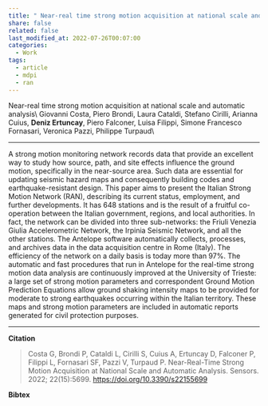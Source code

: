 ```yaml
---
title: " Near-real time strong motion acquisition at national scale and automatic analysis"
share: false
related: false
last_modified_at: 2022-07-26T00:07:00
categories:
  - Work
tags:
  - article
  - mdpi
  - ran
---
```


Near-real time strong motion acquisition at national scale and automatic analysis\\
Giovanni Costa, Piero Brondi, Laura Cataldi, Stefano Cirilli, Arianna Cuius, **Deniz Ertuncay**, Piero Falconer, Luisa Filippi, Simone Francesco Fornasari, Veronica Pazzi, Philippe Turpaud\\

---

A strong motion monitoring network records data that provide an excellent way to study how source, path, and site effects influence the ground motion, specifically in the near-source area. Such data are essential for updating seismic hazard maps and consequently building codes and earthquake-resistant design. This paper aims to present the Italian Strong Motion Network (RAN), describing its current status, employment, and further developments. It has 648 stations and is the result of a fruitful co-operation between the Italian government, regions, and local authorities. In fact, the network can be divided into three sub-networks: the Friuli Venezia Giulia Accelerometric Network, the Irpinia Seismic Network, and all the other stations. The Antelope software automatically collects, processes, and archives data in the data acquisition centre in Rome (Italy). The efficiency of the network on a daily basis is today more than 97%. The automatic and fast procedures that run in Antelope for the real-time strong motion data analysis are continuously improved at the University of Trieste: a large set of strong motion parameters and correspondent Ground Motion Prediction Equations allow ground shaking intensity maps to be provided for moderate to strong earthquakes occurring within the Italian territory. These maps and strong motion parameters are included in automatic reports generated for civil protection purposes.

---

**Citation** 

> Costa G, Brondi P, Cataldi L, Cirilli S, Cuius A, Ertuncay D, Falconer P, Filippi L, Fornasari SF, Pazzi V, Turpaud P. Near-Real-Time Strong Motion Acquisition at National Scale and Automatic Analysis. Sensors. 2022; 22(15):5699. https://doi.org/10.3390/s22155699


**Bibtex** 

> 

